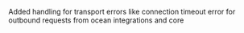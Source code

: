 Added handling for transport errors like connection timeout error for outbound requests from ocean integrations and core